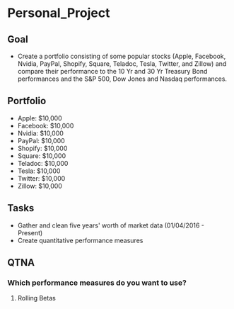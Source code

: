 # Personal_Project

## Goal
* Create a portfolio consisting of some popular stocks (Apple, Facebook, Nvidia, PayPal, Shopify, Square, Teladoc, Tesla, Twitter, and Zillow) and compare their performance to the 10 Yr and 30 Yr Treasury Bond performances and the S&P 500, Dow Jones and Nasdaq performances. 

## Portfolio
* Apple: $10,000
* Facebook: $10,000
* Nvidia: $10,000
* PayPal: $10,000
* Shopify: $10,000
* Square: $10,000
* Teladoc: $10,000
* Tesla: $10,000
* Twitter: $10,000
* Zillow: $10,000

## Tasks
* Gather and clean five years' worth of market data (01/04/2016 - Present)
* Create quantitative performance measures

## QTNA
### Which performance measures do you want to use?
1) Rolling Betas
